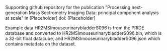 Supporting github repository for the publication "Processing next-generation Mass Sectrometry Imaging Data: principal component analysis at scale" in [Placeholder]
doi: [Placeholder]


Example data HR2MSImouseurinarybladderS096 is from the PRIDE database and converted to HR2MSImouseurinarybladderS096.bin, which is a 32-bit float datacube, and HR2MSImouseurinarybladderS096.json which contains metadata on the dataset.
